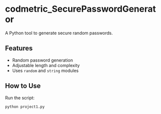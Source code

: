 # codmetric_SecurePasswordGenerator

A Python tool to generate secure random passwords.

## Features
- Random password generation
- Adjustable length and complexity
- Uses `random` and `string` modules

## How to Use

Run the script:
```bash
python project1.py
